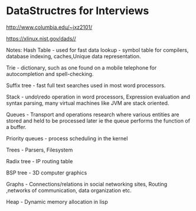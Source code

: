 # DataStructres for Interviews

http://www.columbia.edu/~jxz2101/

https://xlinux.nist.gov/dads//

Notes:
Hash Table - used for fast data lookup - symbol table for compilers, database indexing, caches,Unique data representation.

Trie - dictionary, such as one found on a mobile telephone for autocompletion and spell-checking.

Suffix tree - fast full text searches used in most word processors.

Stack - undo\redo operation in word processors, Expression evaluation and syntax parsing, many virtual machines like JVM are stack oriented.

Queues - Transport and operations research where various entities are stored and held to be processed later ie the queue performs the function of a buffer.

Priority queues - process scheduling in the kernel

Trees - Parsers, Filesystem

Radix tree - IP routing table

BSP tree - 3D computer graphics

Graphs - Connections/relations in social networking sites, Routing ,networks of communication, data organization etc.

Heap - Dynamic memory allocation in lisp
